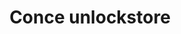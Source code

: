 ---
title: "Conce unlockstore"
url: /concepcion-quezaltepeque/conce-unlockstore/
shop: teléfono móvil
---